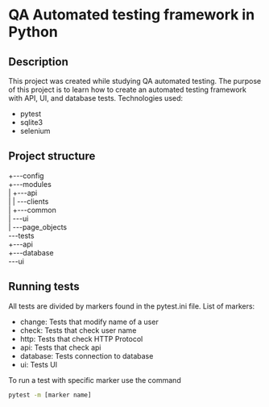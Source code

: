 # QA Automated testing framework in Python

## Description
This project was created while studying QA automated testing. The purpose of this project is to learn how to create an automated testing framework with API, UI, and database tests.
Technologies used:
- pytest
- sqlite3
- selenium
## Project structure
  +---config
 <br/>+---modules
 <br/>|   +---api
 <br/>|   |   \---clients
 <br/>|   +---common
 <br/>|   \---ui
 <br/>|       \---page_objects
 <br/>\---tests
 <br/>    +---api
 <br/>    +---database
 <br/>    \---ui

## Running tests
All tests are divided by markers found in the pytest.ini file.
List of markers:
 - change: Tests that modify name of a user
 - check: Tests that check user name
 - http: Tests that check HTTP Protocol
 -  api: Tests that check api
 -  database: Tests connection to database
 -  ui: Tests UI
   
To run a test with specific marker use the command
```bash
pytest -m [marker name]
```
